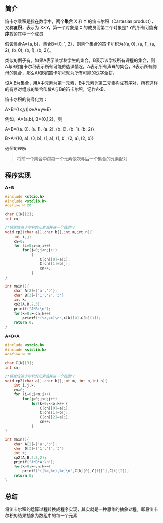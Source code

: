 ## 简介

笛卡尔乘积是指在数学中，两个**集合** X 和 Y 的笛卡尔积（Cartesian product），又称**直积**，表示为 X×*Y*，第一个对象是 X 的成员而第二个对象是* Y的所有可能**有序对**的其中一个成员

假设集合A={a, b}，集合B={0, 1, 2}，则两个集合的笛卡尔积为{(a, 0), (a, 1), (a, 2), (b, 0), (b, 1), (b, 2)}。

类似的例子有，如果A表示某学校学生的集合，B表示该学校所有课程的集合，则A与B的笛卡尔积表示所有可能的选课情况。A表示所有声母的集合，B表示所有韵母的集合，那么A和B的笛卡尔积就为所有可能的汉字全拼。

设A,B为集合，用A中元素为第一元素，B中元素为第二元素构成有序对，所有这样的有序对组成的集合叫做A与B的笛卡尔积，记作AxB.

笛卡尔积的符号化为：

A×B={(x,y)|x∈A∧y∈B}

例如，A={a,b}, B={0,1,2}，则

A×B={(a, 0), (a, 1), (a, 2), (b, 0), (b, 1), (b, 2)}

B×A={(0, a), (0, b), (1, a), (1, b), (2, a), (2, b)}

通俗的理解

> 将前一个集合中的每一个元素依次与后一个集合的元素配对

## 程序实现

**A\*B**

```c
#include <stdio.h>
#include <stdlib.h>
#define N 20

char C[N][2];
int cn;

/*将组成笛卡尔积的元素合并进一个数组*/
void cp2(char a[],char b[],int m,int n){
	int i,j;
	cn=0;
    for (i=0;i<m;i++)
		for(j=0;j<n;j++)
			{
				C[cn][0]=a[i];
				C[cn][1]=b[j];		
				cn++;
			}
}

int main(){
	char A[2]={'a','b'};
	char B[3]={'1','2','3'};
    int k;
	cp2(A,B,2,3);	
	printf("A*B:\n");
	for(k=0;k<cn;k++)
		printf("(%c,%c)\n",C[k][0],C[k][1]);
	return 0;
}
```





**A\*B\*A**

```c
#include <stdio.h>
#include <stdlib.h>
#define N 20

char C[N][3];
int cn;

/*将组成笛卡尔积的元素合并进一个数组*/
void cp2(char a[],char b[],int m, int n,int o){
	int i,j,k;
	cn=0;
    for (i=0;i<m;i++)
		for(j=0;j<n;j++)
			for(k=0;k<o;k++){
				C[cn][0]=a[i];
				C[cn][1]=b[j];
				C[cn][2]=a[i];
				cn++;
			}
}

int main(){
	char A[2]={'a','b'};
	char B[3]={'1','2','3'};
    int k;
	cp2(A,B,2,3,2);	
	printf("A*B*A:\n");
	for(k=0;k<cn;k++)
		printf("((%c,%c),%c)\n",C[k][0],C[k][1],C[k][2]);
	return 0;
}
```


## 总结

将笛卡尔积的运算过程转换成程序实现，其实就是一种思维的抽象过程。即将笛卡尔积的结果抽象为数组中的每一个元素